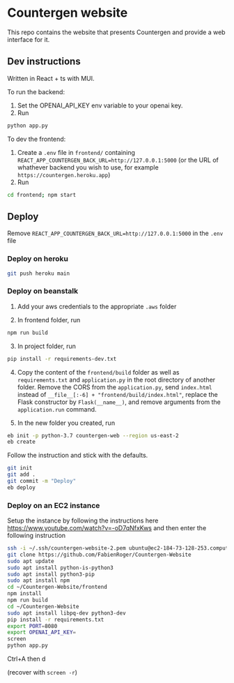 # Countergen website

This repo contains the website that presents Countergen and provide a web interface for it.

## Dev instructions

Written in React + ts with MUI.

To run the backend:

1. Set the OPENAI_API_KEY env variable to your openai key.
2. Run

```bash
python app.py
```

To dev the frontend:

1. Create a `.env` file in `frontend/` containing `REACT_APP_COUNTERGEN_BACK_URL=http://127.0.0.1:5000` (or the URL of whathever backend you wish to use, for example `https://countergen.heroku.app`)
2. Run

```bash
cd frontend; npm start
```

## Deploy

Remove `REACT_APP_COUNTERGEN_BACK_URL=http://127.0.0.1:5000` in the `.env` file

### Deploy on heroku

```bash
git push heroku main
```

### Deploy on beanstalk

1. Add your aws credentials to the appropriate `.aws` folder

2. In frontend folder, run

```bash
npm run build
```

3. In project folder, run

```bash
pip install -r requirements-dev.txt
```

4. Copy the content of the `frontend/build` folder as well as `requirements.txt` and `application.py` 
in the root directory of another folder. Remove the CORS from the `application.py`, send `index.html` instead of `__file__[:-6] + "frontend/build/index.html"`, replace the Flask constructor by `Flask(__name__)`, and remove arguments from the `application.run` command.

5. In the new folder you created, run

```bash
eb init -p python-3.7 countergen-web --region us-east-2
eb create
```

Follow the instruction and stick with the defaults.

```bash
git init
git add .
git commit -m "Deploy"
eb deploy
```

### Deploy on an EC2 instance

Setup the instance by following the instructions here <https://www.youtube.com/watch?v=-oD7qNfxKws>
and then enter the following instruction

```bash
ssh -i ~/.ssh/countergen-website-2.pem ubuntu@ec2-184-73-128-253.compute-1.amazonaws.com
git clone https://github.com/FabienRoger/Countergen-Website
sudo apt update
sudo apt install python-is-python3
sudo apt install python3-pip
sudo apt install npm
cd ~/Countergen-Website/frontend
npm install
npm run build
cd ~/Countergen-Website
sudo apt install libpq-dev python3-dev
pip install -r requirements.txt
export PORT=8080
export OPENAI_API_KEY=
screen
python app.py
```

Ctrl+A then d

(recover with `screen -r`)
